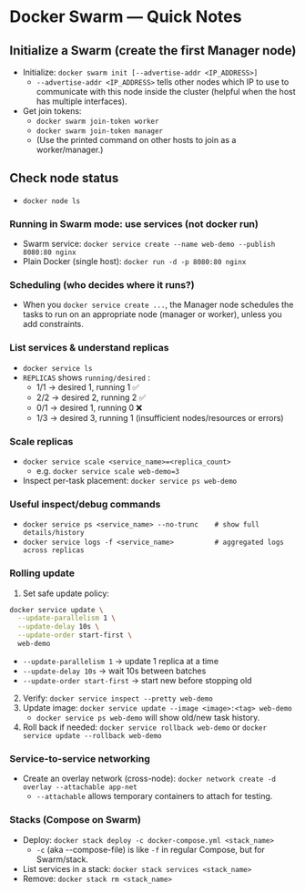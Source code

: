 # Docker Swarm — Quick Notes
## Initialize a Swarm (create the first Manager node)
- Initialize: `docker swarm init [--advertise-addr <IP_ADDRESS>]`
    -  `--advertise-addr <IP_ADDRESS>` tells other nodes which IP to use to communicate with this node inside the cluster (helpful when the host has multiple interfaces).
- Get join tokens:
    - `docker swarm join-token worker`
    - `docker swarm join-token manager`
    - (Use the printed command on other hosts to join as a worker/manager.)
## Check node status
- `docker node ls`
### Running in Swarm mode: use services (not docker run)
- Swarm service: `docker service create --name web-demo --publish 8080:80 nginx`
- Plain Docker (single host): `docker run -d -p 8080:80 nginx`
### Scheduling (who decides where it runs?)
- When you `docker service create ...`, the Manager node schedules the tasks to run on an appropriate node (manager or worker), unless you add constraints.

### List services & understand replicas
- `docker service ls`
- `REPLICAS` shows `running/desired` : 
    - 1/1 → desired 1, running 1 ✅
    - 2/2 → desired 2, running 2 ✅
    - 0/1 → desired 1, running 0 ❌
    - 1/3 → desired 3, running 1 (insufficient nodes/resources or errors)

### Scale replicas
- `docker service scale <service_name>=<replica_count>`
    - e.g. `docker service scale web-demo=3`
- Inspect per-task placement: `docker service ps web-demo`

### Useful inspect/debug commands
- `docker service ps <service_name> --no-trunc    # show full details/history`
- `docker service logs -f <service_name>          # aggregated logs across replicas`

### Rolling update
1. Set safe update policy:

```bash
docker service update \
  --update-parallelism 1 \
  --update-delay 10s \
  --update-order start-first \
  web-demo
```
- `--update-parallelism 1` → update 1 replica at a time
- `--update-delay 10s` → wait 10s between batches
- `--update-order start-first` → start new before stopping old

2. Verify: `docker service inspect --pretty web-demo`
3. Update image: `docker service update --image <image>:<tag> web-demo`
    - `docker service ps web-demo` will show old/new task history.
4. Roll back if needed: `docker service rollback web-demo` or `docker service update --rollback web-demo`

### Service-to-service networking
- Create an overlay network (cross-node): `docker network create -d overlay --attachable app-net`
    - `--attachable` allows temporary containers to attach for testing.


### Stacks (Compose on Swarm)
- Deploy: `docker stack deploy -c docker-compose.yml <stack_name>`
    - `-c` (aka --compose-file) is like `-f` in regular Compose, but for Swarm/stack.
- List services in a stack: `docker stack services <stack_name>`
- Remove: `docker stack rm <stack_name>`


